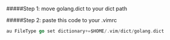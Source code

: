 #####Step 1: 
move golang.dict to your dict path

#####Step 2:
paste this code to your .vimrc
```go
au FileType go set dictionary+=$HOME/.vim/dict/golang.dict
```

